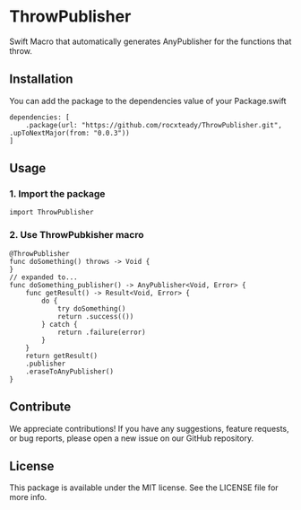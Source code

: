 # ThrowPublisher
Swift Macro that automatically generates AnyPublisher for the functions that throw.

## Installation

You can add the package to the dependencies value of your Package.swift

```
dependencies: [
    .package(url: "https://github.com/rocxteady/ThrowPublisher.git", .upToNextMajor(from: "0.0.3"))
]
```

## Usage

### 1. Import the package

```
import ThrowPublisher
```

### 2. Use ThrowPubkisher macro

```
@ThrowPublisher
func doSomething() throws -> Void {
}
// expanded to...
func doSomething_publisher() -> AnyPublisher<Void, Error> {
    func getResult() -> Result<Void, Error> {
        do {
            try doSomething()
            return .success(())
        } catch {
            return .failure(error)
        }
    }
    return getResult()
    .publisher
    .eraseToAnyPublisher()
}
```

## Contribute

We appreciate contributions! If you have any suggestions, feature requests, or bug reports, please open a new issue on our GitHub repository.

## License

This package is available under the MIT license. See the LICENSE file for more info.
